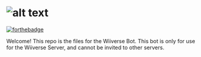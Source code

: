 # ![alt text](https://cdn.discordapp.com/attachments/409459580750528514/437353343527026689/Wiiverse_Bot.png)
[![forthebadge](https://forthebadge.com/images/badges/made-with-javascript.svg)](https://forthebadge.com)

Welcome! This repo is the files for the Wiiverse Bot.
This bot is only for use for the Wiiverse Server, and cannot be invited to other servers.
